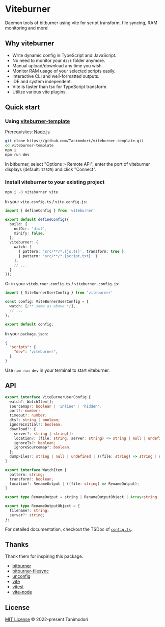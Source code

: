 # Viteburner

Daemon tools of bitburner using vite for script transform, file syncing, RAM monitoring and more!

## Why viteburner

* Write dynamic config in TypeScript and JavaScript.
* No need to monitor your `dist` folder anymore.
* Manual upload/download any time you wish.
* Monitor RAM usage of your selected scripts easily.
* Interactive CLI and well-formatted outputs.
* IDE and system independent.
* Vite is faster than tsc for TypeScript transform.
* Utilize various vite plugins.

## Quick start

### Using [viteburner-template](https://github.com/Tanimodori/viteburner-template)

Prerequisites: [Node.js](https://nodejs.org/en/download/)

```bash
git clone https://github.com/Tanimodori/viteburner-template.git
cd viteburner-template
npm i
npm run dev
```

In bitburner, select "Options > Remote API", enter the port of viteburner displays (default: `12525`) and click "Connect".

### Install viteburner to your existing project

```bash
npm i -D viteburner vite
```

In your `vite.config.ts` / `vite.config.js`:

```ts
import { defineConfig } from 'viteburner'

export default defineConfig({
  build: {
    outDir: 'dist',
    minify: false,
  },
  viteburner: {
    watch: [
      { pattern: 'src/**/*.{js,ts}', transform: true },
      { pattern: 'src/**/*.{script,txt}' }
    ],
    // ...
  }
});
```

Or in your `viteburner.config.ts` / `viteburner.config.js`:

```ts
import { ViteBurnerUserConfig } from 'viteburner'

const config: ViteBurnerUserConfig = {
  watch: [/** same as above */],
  // ...
};

export default config;
```

In your `package.json`:

```json
{
  "scripts": {
    "dev": "viteburner",
  }
}
```

Use `npm run dev` in your terminal to start viteburner.

## API

```ts
export interface ViteBurnerUserConfig {
  watch?: WatchItem[];
  sourcemap?: boolean | 'inline' | 'hidden';
  port?: number;
  timeout?: number;
  dts?: string | boolean;
  ignoreInitial?: boolean;
  download?: {
    server?: string | string[];
    location?: (file: string, server: string) => string | null | undefined;
    ignoreTs?: boolean;
    ignoreSourcemap?: boolean;
  };
  dumpFiles?: string | null | undefined | ((file: string) => string | null | undefined);
}

export interface WatchItem {
  pattern: string;
  transform?: boolean;
  location?: RenameOutput | ((file: string) => RenameOutput);
}

export type RenameOutput = string | RenameOutputObject | Array<string | RenameOutputObject> | null | undefined;

export type RenameOutputObject = {
  filename?: string;
  server?: string;
};
```

For detailed documentation, checkout the TSDoc of [`config.ts`](src/config.ts).

## Thanks

Thank them for inspiring this package.

* [bitburner](https://github.com/danielyxie/bitburner)
* [bitburner-filesync](https://github.com/bitburner-official/bitburner-filesync)
* [unconfig](https://github.com/antfu/unconfig)
* [vite](https://vitejs.dev/)
* [vitest](https://vitest.dev/)
* [vite-node](https://www.npmjs.com/package/vite-node)

## License

[MIT License](LICENSE) © 2022-present Tanimodori
